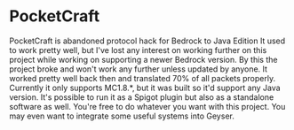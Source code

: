 # PocketCraft
PocketCraft is abandoned protocol hack for Bedrock to Java Edition
It used to work pretty well, but I've lost any interest on working further on this project while working on supporting a newer Bedrock version.
By this the project broke and won't work any further unless updated by anyone.
It worked pretty well back then and translated 70% of all packets properly.
Currently it only supports MC1.8.*, but it was built so it'd support any Java version.
It's possible to run it as a Spigot plugin but also as a standalone software as well.
You're free to do whatever you want with this project. You may even want to integrate some useful systems into Geyser.
